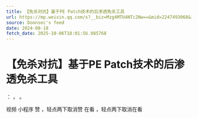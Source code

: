 ```yaml
---
title: 【免杀对抗】基于PE Patch技术的后渗透免杀工具
url: https://mp.weixin.qq.com/s?__biz=Mzg4MTU4NTc2Nw==&mid=2247493068&idx=1&sn=1c220e7ced10d679ea6590551d2be0ac
source: Doonsec's feed
date: 2024-08-18
fetch_date: 2025-10-06T18:01:56.985768
---
```


# 【免杀对抗】基于PE Patch技术的后渗透免杀工具

：
，
。

视频
小程序
赞
，轻点两下取消赞
在看
，轻点两下取消在看